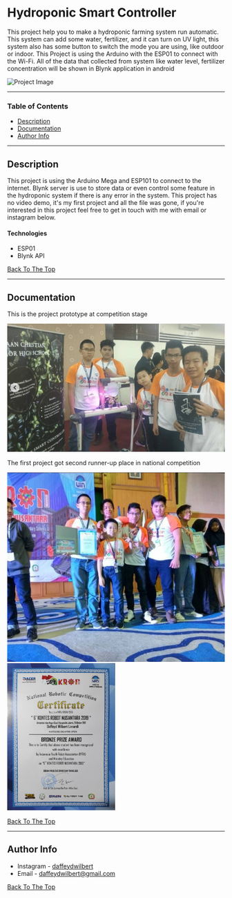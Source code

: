 
# Hydroponic Smart Controller
This project help you to make a hydroponic farming system run automatic. This system can add some water, fertilizer, and it can turn on UV light, this system also has some button to switch the mode you are using, like outdoor or indoor. This Project is using the Arduino with the ESP01 to connect with the Wi-Fi. All of the data that collected from system like water level, fertilizer concentration will be shown in Blynk application in android

![Project Image](Assets/cover.png)

---

### Table of Contents


- [Description](#description)
- [Documentation](#documentation)
- [Author Info](#author-info)

---

## Description

This project is using the Arduino Mega and ESP101 to connect to the internet. Blynk server is use to store data or even control some feature in the hydroponic system if there is any error in the system. This project has no video demo, it's my first project and all the file was gone, if you're interested in this project feel free to get in touch with me with email or instagram below.
#### Technologies

- ESP01
- Blynk API 

[Back To The Top](#hydroponic-smart-controller)

---

## Documentation

This is the project prototype at competition stage

<img src="Assets/compestage.png">

The first project got second runner-up place in national competition

<img src="Assets/3rd1.png">

<img src="Assets/cert.jpg" width="250">

[Back To The Top](#hydroponic-smart-controller)

---
## Author Info

- Instagram - [daffeydwilbert](https://www.instagram.com/daffeydwilbert/)
- Email - daffeydwilbert@gmail.com

[Back To The Top](#hydroponic-smart-controller)


